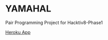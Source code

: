 # YAMAHAL
Pair Programming Project for Hacktiv8-Phase1

[Heroku App](https://yamahall.herokuapp.com/)
